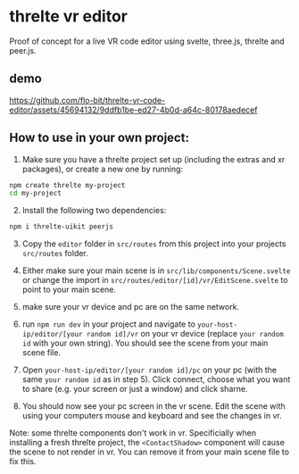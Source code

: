 # threlte vr editor

Proof of concept for a live VR code editor using svelte, three.js, threlte and peer.js.

## demo



https://github.com/flo-bit/threlte-vr-code-editor/assets/45694132/9ddfb1be-ed27-4b0d-a64c-80178aedecef



## How to use in your own project:

1. Make sure you have a threlte project set up (including the extras and xr packages), or create a new one by running:

```bash
npm create threlte my-project
cd my-project
```

2. Install the following two dependencies:

```bash
npm i threlte-uikit peerjs
```

3. Copy the `editor` folder in `src/routes` from this project into your projects `src/routes` folder.

4. Either make sure your main scene is in `src/lib/components/Scene.svelte` or change the import in `src/routes/editor/[id]/vr/EditScene.svelte` to point to your main scene.

5. make sure your vr device and pc are on the same network.

6. run `npm run dev` in your project and navigate to `your-host-ip/editor/[your random id]/vr` on your vr device (replace `your random id` with your own string). You should see the scene from your main scene file.

7. Open `your-host-ip/editor/[your random id]/pc` on your pc (with the same `your random id` as in step 5). Click connect, choose what you want to share (e.g. your screen or just a window) and click sharne.

8. You should now see your pc screen in the vr scene. Edit the scene with using your computers mouse and keyboard and see the changes in vr.

Note: some threlte components don't work in vr. Specificially when installing a fresh threlte project, the `<ContactShadow>` component will cause the scene to not render in vr. You can remove it from your main scene file to fix this.
